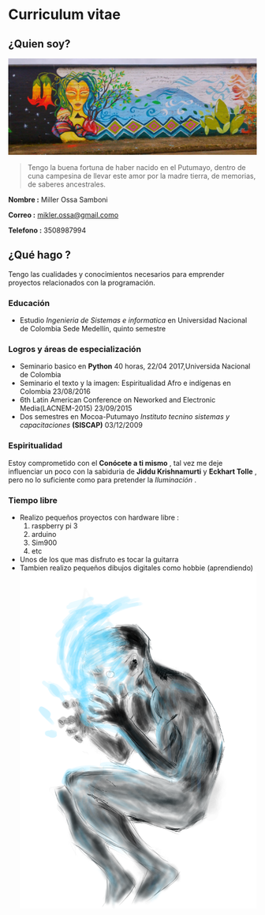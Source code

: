 # Curriculum vitae #

## ¿Quien soy? ##
![yo](img/intigrillos.jpg)
>Tengo la buena fortuna de haber nacido en el Putumayo, dentro de cuna campesina de llevar este amor por la madre tierra, de memorias, de saberes ancestrales.

__Nombre :__ Miller Ossa Samboni

__Correo :__ mikler.ossa@gmail.como

__Telefono :__ 3508987994

## ¿Qué hago ? ##
Tengo las cualidades y conocimientos necesarios para emprender proyectos relacionados con la programación.
### Educación ###
* Estudio _Ingenieria de Sistemas e informatica_ en Universidad Nacional de Colombia Sede Medellín, quinto semestre  

### Logros y áreas de especialización ###
*  Seminario basico en __Python__ 40 horas, 22/04 2017,Universida Nacional de Colombia
*  Seminario el texto y la imagen: Espiritualidad Afro e indígenas en Colombia 23/08/2016
*  6th Latin American Conference on Neworked and Electronic Media(LACNEM-2015) 23/09/2015
*  Dos semestres en Mocoa-Putumayo *Instituto tecnino sistemas y capacitaciones* __(SISCAP)__  03/12/2009

### Espiritualidad ###
Estoy comprometido con el __Conócete a ti mismo__ , tal vez me deje influenciar un poco con la sabiduria de __Jiddu Krishnamurti__ y __Eckhart Tolle__ , pero no lo suficiente como para pretender la *Iluminación* .

### Tiempo libre ###
* Realizo pequeños proyectos con hardware libre :
    1. raspberry pi 3
    1. arduino
    1. Sim900
    1. etc
* Unos de los que mas disfruto es tocar la guitarra
* Tambien realizo pequeños dibujos digitales como hobbie (aprendiendo) ![](img/miu.png)
